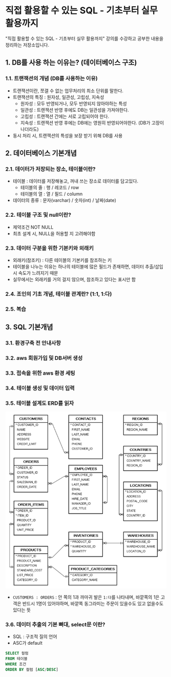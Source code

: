 # 직접 활용할 수 있는 SQL - 기초부터 실무 활용까지
"직접 활용할 수 있는 SQL - 기초부터 실무 활용까지" 강의를 수강하고 공부한 내용을 정리하는 저장소입니다.

## 1. DB를 사용 하는 이유는? (데이터베이스 구조)
### 1.1. 트랜잭션의 개념 (DB를 사용하는 이유)
- 트랜잭션이란, 쪼갤 수 없는 업무처리의 최소 단위를 말한다.
- 트랜잭션의 특징 : 원자성, 일관성, 고립성, 지속성
  - 원자성 : 모두 반영되거나, 모두 반영되지 않아야하는 특성
  - 일관성 : 트랜잭션 반영 후에도 DB는 일관성을 가져야한다.
  - 고립성 : 트랜잭션 간에는 서로 고립되어야 한다.
  - 지속성 : 트랜잭션 반영 후에는 DB에는 영원히 반영되어야한다. (DB가 고장이 나더라도)
- 동시 처리 시, 트랜잭션의 특성을 보장 받기 위해 DB를 사용

## 2. 데이터베이스 기본개념
### 2.1. 데이터가 저장되는 장소, 테이블이란?
- 테이블 : 데이터를 저장해놓고, 꺼내 쓰는 장소로 데이터를 담고있다.
  - 테이블의 줄 : 행 / 레코드 / row
  - 테이블의 열 : 열 / 필드 / column
- 데이터의 종류 : 문자(varchar) / 숫자(int) / 날짜(date)

### 2.2. 테이블 구조 및 null이란?
- 제약조건 NOT NULL
- 최초 설계 시, NULL을 허용할 지 고려해야함

### 2.3. 데이터 구분을 위한 기본키와 외래키
- 외래키(참조키) : 다른 테이블의 기본키를 참조하는 키
- 테이블을 나누는 이유는 하나의 테이블에 많은 필드가 존재하면, 데이터 추출/삽입 시 속도가 느려지기 때문
- 실무에서는 외래키를 거의 걸지 않으며, 참조하고 있다는 표시만 함

### 2.4. 조인의 기초 개념, 테이블 관계란? (1:1, 1:다)

### 2.5. 복습

## 3. SQL 기본개념

### 3.1. 환경구축 전 안내사항

### 3.2. aws 회원가입 및 DB서버 생성

### 3.3. 접속을 위한 aws 환경 세팅

### 3.4. 테이블 생성 및 데이터 입력

### 3.5. 테이블 설계도 ERD를 읽자

![](3_ERD.png)

- `CUSTOMERS : ORDERS` : 안 쪽의 1과 까마귀 발은 `1:다`를 나타내며, 바깥쪽의 1은 고객은 반드시 1명이 있어야하며, 바깥쪽 동그라미는 주문이 있을수도 있고 없을수도 있다는 뜻

### 3.6. 데이터 추출의 기본 뼈대, select문 이란?

- SQL : 구조적 질의 언어
- ASC가 default
```sql
SELECT 컬럼
FROM 테이블
WHERE 조건
ORDER BY 컬럼 [ASC/DESC]
```